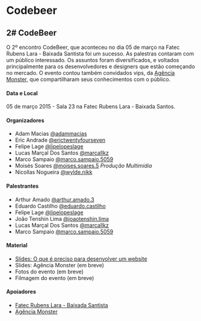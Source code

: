 # Codebeer

## 2# CodeBeer 
O 2º encontro CodeBeer, que aconteceu no dia 05 de março na Fatec Rubens Lara - Baixada Santista foi um sucesso. As palestras contaram com um público interessado. Os assuntos foram diversificados, e voltados principalmente para os desenvolvedores e designers que estão começando no mercado. O evento contou também convidados vips, da [Agência Monster](https://www.fb.com/MonsterCursoDesign), que compartilharam seus conhecimentos com o público.

#### Data e Local
05 de março 2015 - Sala 23 na Fatec Rubens Lara - Baixada Santos.

#### Organizadores
- Adam Macias [@adammacias](https://fb.com/adam.requena.macias) 
- Eric Andrade [@erictwentyfourseven](https://www.fb.com/erictwentyfourseven)
- Felipe Lage [@lipelopeslage](https://www.fb.com/lipelopeslage)
- Lucas Marçal Dos Santos [@marcallkz](https://www.fb.com/marcallkz)
- Marco Sampaio  [@marco.sampaio.5059](https://www.fb.com/marco.sampaio.5059)
- Moisés Soares [@moises.soares.5](https://www.fb.com/moises.soares.5) *Produção Multimídia*
- Nicollas Nogueira [@wylde.nikk](https://www.fb.com/wylde.nikk)

#### Palestrantes
- Arthur Amado  [@arthur.amado.3](https://www.fb.com/arthur.amado.3)
- Eduardo Castilho [@eduardo.castilho](https://www.fb.com/eduardo.castilho)
- Felipe Lage [@lipelopeslage](https://www.fb.com/lipelopeslage)
- João Tenshin Lima [@joaotenshin.lima](https://www.fb.com/joaotenshin.lima)
- Lucas Marçal Dos Santos [@marcallkz](https://www.fb.com/marcallkz) 
- Marco Sampaio  [@marco.sampaio.5059](https://www.fb.com/marco.sampaio.5059)

#### Material
- [Slides: O que é preciso para desenvolver um website](http://pt.slideshare.net/marcallkz/codebeer-2)
- Slides: Agência Monster (em breve)
- Fotos do evento (em breve)
- Filmagem do evento (em breve)

#### Apoiadores
- [Fatec Rubens Lara - Baixada Santista](http://fatecrl.edu.br/)
- [Agência Monster](https://www.fb.com/MonsterCursoDesign)
 



